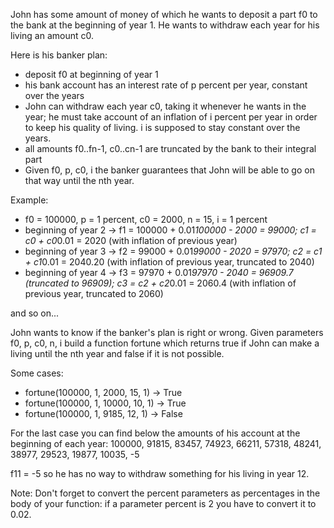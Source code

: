 John has some amount of money of which he wants to deposit a part f0 to the bank at the beginning of year 1. He wants to withdraw each year for his living an amount c0.

Here is his banker plan:
- deposit f0 at beginning of year 1
- his bank account has an interest rate of p percent per year, constant over the years
- John can withdraw each year c0, taking it whenever he wants in the year; he must take account of an inflation of i percent per year in order to keep his quality of living. i is supposed to stay constant over the years.
- all amounts f0..fn-1, c0..cn-1 are truncated by the bank to their integral part
- Given f0, p, c0, i the banker guarantees that John will be able to go on that way until the nth year.

Example:
- f0 = 100000, p = 1 percent, c0 = 2000, n = 15, i = 1 percent
- beginning of year 2 -> f1 = 100000 + 0.01*100000 - 2000 = 99000;  c1 = c0 + c0*0.01 = 2020 (with inflation of previous year)
- beginning of year 3 -> f2 =  99000 + 0.01*99000 - 2020  = 97970;  c2 = c1 + c1*0.01 = 2040.20 (with inflation of previous year, truncated to 2040)
- beginning of year 4 -> f3 =  97970 + 0.01*97970 - 2040  = 96909.7 (truncated to 96909); c3 = c2 + c2*0.01 = 2060.4 (with inflation of previous year, truncated to 2060)

and so on...

John wants to know if the banker's plan is right or wrong. Given parameters f0, p, c0, n, i build a function fortune which returns true if John can make a living until the nth year and false if it is not possible.

Some cases:
- fortune(100000, 1, 2000, 15, 1) -> True
- fortune(100000, 1, 10000, 10, 1) -> True
- fortune(100000, 1, 9185, 12, 1) -> False

For the last case you can find below the amounts of his account at the beginning of each year:
100000, 91815, 83457, 74923, 66211, 57318, 48241, 38977, 29523, 19877, 10035, -5

f11 = -5 so he has no way to withdraw something for his living in year 12.

Note:
Don't forget to convert the percent parameters as percentages in the body of your function: if a parameter percent is 2 you have to convert it to 0.02.